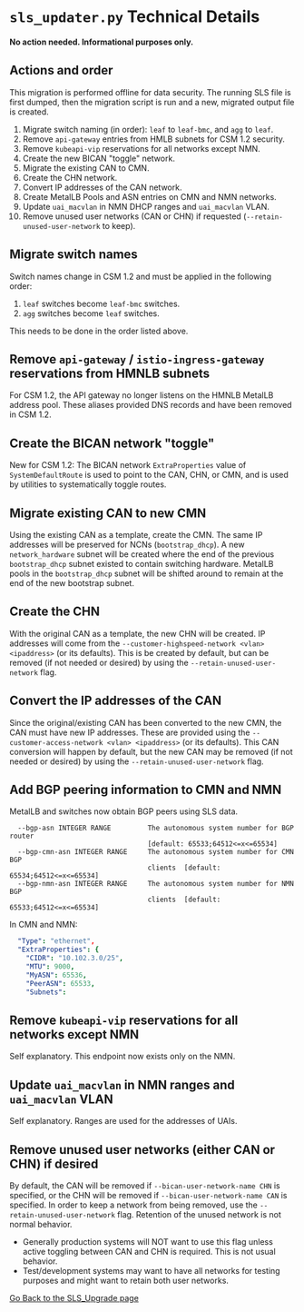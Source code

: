# `sls_updater.py` Technical Details

**No action needed. Informational purposes only.**

## Actions and order

This migration is performed offline for data security. The running SLS file is first dumped, then the
migration script is run and a new, migrated output file is created.

1. Migrate switch naming (in order): `leaf` to `leaf-bmc`, and `agg` to `leaf`.
1. Remove `api-gateway` entries from HMLB subnets for CSM 1.2 security.
1. Remove `kubeapi-vip` reservations for all networks except NMN.
1. Create the new BICAN "toggle" network.
1. Migrate the existing CAN to CMN.
1. Create the CHN network.
1. Convert IP addresses of the CAN network.
1. Create MetalLB Pools and ASN entries on CMN and NMN networks.
1. Update `uai_macvlan` in NMN DHCP ranges and `uai_macvlan` VLAN.
1. Remove unused user networks (CAN or CHN) if requested (`--retain-unused-user-network` to keep).

## Migrate switch names

Switch names change in CSM 1.2 and must be applied in the following order:

1. `leaf` switches become `leaf-bmc` switches.
1. `agg` switches become `leaf` switches.

This needs to be done in the order listed above.

## Remove `api-gateway` / `istio-ingress-gateway` reservations from HMNLB subnets

For CSM 1.2, the API gateway no longer listens on the HMNLB MetalLB address pool.
These aliases provided DNS records and have been removed in CSM 1.2.

## Create the BICAN network "toggle"

New for CSM 1.2: The BICAN network `ExtraProperties` value of `SystemDefaultRoute` is used
to point to the CAN, CHN, or CMN, and is used by utilities to systematically toggle routes.

## Migrate existing CAN to new CMN

Using the existing CAN as a template, create the CMN. The same IP addresses will be preserved for
NCNs (`bootstrap_dhcp`). A new `network_hardware` subnet will be created where the end of the previous
`bootstrap_dhcp` subnet existed to contain switching hardware. MetalLB pools in the `bootstrap_dhcp`
subnet will be shifted around to remain at the end of the new bootstrap subnet.

## Create the CHN

With the original CAN as a template, the new CHN will be created. IP addresses will come from the
`--customer-highspeed-network <vlan> <ipaddress>` (or its defaults). This is be created by default, but
can be removed (if not needed or desired) by using the `--retain-unused-user-network` flag.

## Convert the IP addresses of the CAN

Since the original/existing CAN has been converted to the new CMN, the CAN must have new IP addresses.
These are provided using the `--customer-access-network <vlan> <ipaddress>` (or its defaults). This CAN
conversion will happen by default, but the new CAN may be removed (if not needed or desired) by using the
`--retain-unused-user-network` flag.

## Add BGP peering information to CMN and NMN

MetalLB and switches now obtain BGP peers using SLS data.

```text
  --bgp-asn INTEGER RANGE         The autonomous system number for BGP router
                                  [default: 65533;64512<=x<=65534]
  --bgp-cmn-asn INTEGER RANGE     The autonomous system number for CMN BGP
                                  clients  [default: 65534;64512<=x<=65534]
  --bgp-nmn-asn INTEGER RANGE     The autonomous system number for NMN BGP
                                  clients  [default: 65533;64512<=x<=65534]
```

In CMN and NMN:

```yaml
  "Type": "ethernet",
  "ExtraProperties": {
    "CIDR": "10.102.3.0/25",
    "MTU": 9000,
    "MyASN": 65536,
    "PeerASN": 65533,
    "Subnets": 
```

## Remove `kubeapi-vip` reservations for all networks except NMN

Self explanatory. This endpoint now exists only on the NMN.

## Update `uai_macvlan` in NMN ranges and `uai_macvlan` VLAN

Self explanatory. Ranges are used for the addresses of UAIs.

## Remove unused user networks (either CAN or CHN) if desired

By default, the CAN will be removed if `--bican-user-network-name CHN` is specified, or the CHN will be removed if
`--bican-user-network-name CAN` is specified. In order to keep a network from being removed, use the `--retain-unused-user-network` flag.
Retention of the unused network is not normal behavior.

* Generally production systems will NOT want to use this flag unless active toggling between CAN and CHN is required. This is not usual behavior.
* Test/development systems may want to have all networks for testing purposes and might want to retain both user networks.

[Go Back to the SLS_Upgrade page](README.SLS_Upgrade.md)
